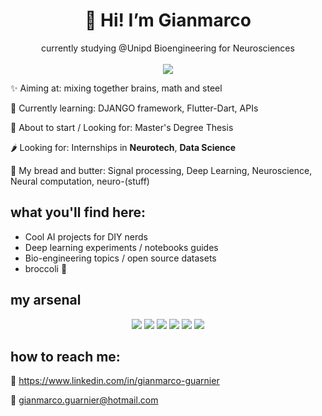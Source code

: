 <h1 align ="center"> 
  👋 Hi! I’m Gianmarco <br>
</h1> 
<p align="center">
  currently studying @Unipd Bioengineering for Neurosciences <br><br>
  <img src="https://user-images.githubusercontent.com/49094051/225431851-07402a53-38bc-4bd5-96fa-95f99674ae60.png" />
</p>

:sparkles: Aiming at: mixing together brains, math and steel <br>

🌱 Currently learning: DJANGO framework, Flutter-Dart, APIs

📙 About to start / Looking for: Master's Degree Thesis

🌶️ Looking for: Internships in **Neurotech**, **Data Science**

🎩 My bread and butter: Signal processing, Deep Learning, Neuroscience, Neural computation, neuro-(stuff) 


## what you'll find here:
- Cool AI projects for DIY nerds
- Deep learning experiments / notebooks guides
- Bio-engineering topics / open source datasets
- broccoli :broccoli:

## my arsenal
<p align="center">
  <img src="https://user-images.githubusercontent.com/49094051/225425435-30a12456-5675-4ea9-a71e-f5f990c42453.png" /> 
  <img src="https://user-images.githubusercontent.com/49094051/225430094-8b9688b4-b5d7-4681-ab5e-e4afb8b6c277.svg"/>
  <img src="https://user-images.githubusercontent.com/49094051/225423420-1c4b8a02-5b8a-4cc0-b2cc-2df0e99d6f1d.svg" />  
  <img src="https://user-images.githubusercontent.com/49094051/225426625-4c22adfb-0e5a-4693-b3be-d5eeeabbc6a2.svg" />
  <img src="https://user-images.githubusercontent.com/49094051/225424994-5b98f419-e506-48c3-b948-ac60c05a611b.svg" />
  <img src="https://user-images.githubusercontent.com/49094051/225424996-5f2f594a-e600-4d45-94d5-0206d1d48da4.svg" />
</p>

## how to reach me: 

:link: https://www.linkedin.com/in/gianmarco-guarnier

:email: gianmarco.guarnier@hotmail.com

<!---
gianmarcoguarnier/gianmarcoguarnier is a ✨ special ✨ repository because its `README.md` (this file) appears on your GitHub profile.
You can click the Preview link to take a look at your changes.
--->

